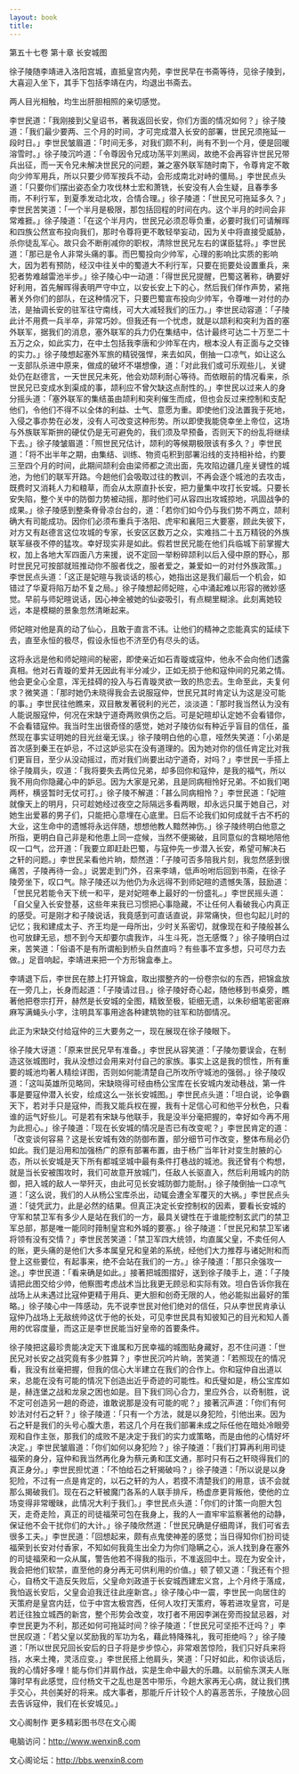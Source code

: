 ```yaml
---
layout: book
title:
---
```

第五十七卷 第十章 长安城图

徐子陵随李靖进入洛阳宫城，直抵皇宫内苑，李世民早在书斋等待，见徐子陵到，大喜迎入坐下，其手下包括李靖在内，均退出书斋去。

两人目光相触，均生出肝胆相照的亲切感觉。

李世民道：「我刚接到父皇诏书，著我返回长安，你们方面的情况如何？」徐子陵道：「我们最少要两、三个月的时间，才可完成潜入长安的部署，世民兄须拖延一段时日。」李世民皱眉道：「时间无多，对我们颇不利，尚有不到一个月，便是回暖溶雪时。」徐子陵沉吟道：「令尊因令兄成功荡平刘黑闼，故绝不会再容许世民兄带兵出征，而一天令兄未解决世民兄的问题，兼之塞外联军随时南下，令尊肯定不敢向少帅军用兵，所以只要少师军按兵不动，会形成南北对峙的僵局。」李世民点头道：「只要你们摆出姿态全力攻伐林士宏和萧铣，长安没有人会生疑，且春季多雨，不利行军，到夏季发动北攻，合情合理。」徐子陵道：「世民兄可拖延多久？」李世民苦笑道：「一个半月是极限，那包括回程的时间在内。这个半月的时间会非常难捱。」徐子陵道：「在这个半月内，世民兄必须忍辱负重，必要时我们可请解晖和四族公然宣布投向我们，那时令尊将更不敢轻举妄动，因为关中将直接受威胁，杀你徒乱军心。故只会不断削减你的职权，清除世民兄左右的谋臣猛将。」李世民道：「那已是令人非常头痛的事。而巴蜀投向少帅军，心理的影响比实质的影响大，因为若有预防，经汉中往关中的蜀道大不利行军，只要在扼要处设置重兵，来犯者势难越雷池半步。」徐子陵心中一动道：「得世民兄提醒，巴蜀这著称，确要好好利用，首先解晖得表明严守中立，以安长安上下的心，然后我们佯作声势，紧拖著关外你们的部队，在这种情况下，只要巴蜀宣布投向少帅军，令尊唯一对付的办法，是抽调长安的驻军往守南线，可大大减轻我们的压力。」李世民动容道：「子陵此计不用费一兵半卒，非常巧妙。但我还有一个忧虑，就是以颉利和突利为首的塞外联军，据我们的消息，塞外联军的兵力仍在集结中，估计最终可达二十万至二十五万之众，如此实力，在中土包括我李唐和少帅军在内，根本没人有正面与之交锋的实力。」徐子陵想起塞外军旅的精锐强悍，来去如风，倒抽一口凉气，如让这么一支部队杀进中原来，做成的破坏不堪想像，道：「对此我们或可乐观些儿，关键处仍在赵德言，一天世民兄未死，他会劝颉利耐心等待。而依眼前的情况看来，杀世民兄已变成水到渠成的事，颉利应不曾欠缺这点耐性的。」李世民以过来人的身分摇头道：「塞外联军的集结虽由颉利和突利催生而成，但也会反过来控制和支配他们，令他们不得不以全体的利益、士气、意愿为重。即使他们没法置我于死地，入侵之事亦势在必发，没有人可改变这种形势。所以即使我能侥幸坐上帝位，这场与外族联军斯拚的硬仗仍是无可避免的，我们须及早预备，否则天下的纷乱将继续下去。」徐子陵皱眉道：「照世民兄估计，颉利的等候期极限该有多久？」李世民道：「将不出半年之期，由集结、训练、物资屯积到部署沿线的支持相补给，约要三至四个月的时间，此期间颉利会由梁师都之流出面，先攻陷边疆几座关键性的城池，为他们的联军开路。今趟他们会吸取过往的教训，不再会逐个城池的去攻击，既费时又消耗人力和粮草，而会从太原直扑长安，把力量集中攻打长安城。只要长安失陷，整个关中的防御力势被动摇，那时他们可从容四出攻城掠地，巩固战争的成果。」徐子陵感到整条脊骨凉台台的，道：「若你们如今仍与我们势不两立，颉利确大有司能成功。因你们必须布重兵于洛阳、虎牢和襄阳三大要塞，顾此失彼下，对方又有赵德言这位攻城的专家，长安区区数万之众，实难挡二十五万精锐的外族联军昼夜不停的猛攻。幸好现实非是如此。假若世民兄能在他们兵临城下前掌握大权，加上各地大军四面八方来援，说不定回一举粉碎颉利以后入侵中原的野心，那时世民兄可按部就班推动你不服者伐之，服者爱之，兼爱如一的对付外族政策。」李世民点头道：「这正是妃暄与我谈话的核心，她指出这是我们最后一个机会，如错过了华夏将陷万劫不复之局。」徐子陵想起师妃暄，心中涌起难以形容的微妙感觉。早前与师妃暄说话，因心神全被她的仙姿吸引，有点糊里糊涂。此刻离她较远，本是模糊的景象忽然清晰起来。

师妃暄对他是真的动了仙心，且敢于直言不讳。让他们的精神之恋能真实的延续下去，直至永恒的极尽，假设永恒也不济至仍有尽头的话。

这将永远是他和师妃暄间的秘密，即使亲近如石青璇或寇仲，他永不会向他们透露真相。他对石青璇的爱并无因此有半分减少，正如无损于他和寇仲间的兄弟之情。他会更全心全意，浑无挂碍的投入与石青璇灵欲一致的热恋去。生命至此，夫复何求？微笑道：「那时她仍未晓得我会去说服寇仲，世民兄其时肯定认为这是没可能的事。」李世民往他瞧来，双目散发著锐利的光芒，淡淡道：「那时我当然认为没有人能说服寇仲，何况在宋缺宁道奇两败俱伤之后。可是妃暄却认定她不会看错你，不会看错寇仲。我当时生出很奇怪的感觉，她对子陵彷似有种近乎盲目的信任，虽然现在事实证明她的目光丝毫无误。」徐子陵明白他的心意，哑然失笑道：「小弟是首次感到秦王在妒忌，不过这妒忌实在没有道理的。因为她对你的信任肯定比对我们更盲目，至少从没动摇过，而对我们尚要出动宁道奇，对吗？」李世民一手搭上徐子陵肩头，叹道：「我将要失去两位兄弟，却多回你和寇仲，是我的福气，所以我不用向你隐藏心中的妒忌。因为大家是兄弟，且是同病相怜好兄弟。不如我们喝两杯，横竖暂时无仗可打。」徐子陵不解道：「甚么同病相怜？」李世民道：「妃暄就像天上的明月，只可趁她经过夜空之际隔远多看两眼，却永远只属于她自己，对她生出爱慕的男子们，只能把心意埋在心底里。日后不论我们如何成就千古不朽的大业，这生命中的遗憾将永远伴随，想想他教人黯然神伤。」徐子陵终明白他意之所指，更明白自己非是和他患上同一症候，当然不便揭破，且同意似的含糊地陪他叹一口气，岔开道：「我要立即赶赴巴蜀，与寇仲先一步潜入长安，希望可解决石之轩的问题。」李世民呆看他片晌，颓然道：「子陵可否多陪我片刻，我忽然感到很痛苦，子陵再待一会。」说罢走到门外，召来李靖，低声吩咐后回到书斋，在徐子陵旁坐下，叹口气。除子陵还以为他仍为永远得不到师妃暄的遗憾失落，鼓励道：「世民兄若能令天下统一和平，是对妃暄奉上最好的一份盛礼。」李世民摇头道：「自父皇入长安登基，这些年来我已习惯把心事隐藏，不让任何人看破我心内真正的感受。可是刚才和子陵说话，我竟感到可直话直说，非常痛快，但也勾起儿时的记忆；我和建成太子、齐王均是一母所出，少时关系密切，就像现在和子陵般甚么也可放肆无忌，想不到今天却要尔虞我诈，斗生斗死，岂无感慨？」徐子陵明白过来，苦笑道：「俗语不是有所谓船到桥头自然直吗？有些事不宜多想，只可尽力去做。」足音响起，李靖进来把一个方形锦盒奉上。

李靖退下后，李世民在膝上打开锦盒，取出摺整齐的一份卷宗似的东西，把锦盒放在一旁几上，长身而起道：「子陵请过目。」徐子陵好奇心起，随他移到书桌旁，瞧著他把卷宗打开，赫然是长安城的全图，精致至极，钜细无遗，以朱砂细笔密密麻麻写满蝇头小字，注明具军事用途各种建筑物的驻军和防御情况。

此正为宋缺交付给寇仲的三大要务之一，现在展现在徐子陵眼下。

徐子陵大讶道：「原来世民兄早有准备。」李世民从容笑道：「子陵勿要误会，在制造这张城图时，我从没想过会用来对付自己的家族。事实上这是我的惯性，所有重要的城池均著人精绘详图，否则如何能清楚自己所攻所守城池的强弱。」徐子陵叹道：「这叫英雄所见略同，宋缺晓得可经由杨公宝库在长安城内发动巷战，第一件事是要寇仲潜入长安，绘成这么一张长安城图。」李世民点头道：「坦白说，论争霸天下，若对手只是寇仲，而我又能兵权在握，我有十足信心可和他平分秋色，只看谁的运气好些儿。可是若有宋缺与他联手，我是没半分毫把握的，幸好如今再不用为此担心。」徐子陵道：「现在长安城的情况是否已有改变呢？」李世民肯定的道：「改变谈何容易？这是长安城有效的防御布置，部分细节可作改变，整体布局必仍如此。我们是沿用和加强杨广的原有部署布置，由于杨广当年针对变生肘腋的心态，所以长安城是天下所有都城坚城中最有条件打巷战的城池。我还曾有个构想，就是当长安被围攻时，我们可故意开放城门，任敌人长驱直入，然后利用城内的防御，把入城的敌人一举歼灭，由此可见长安城防御力能耐。」徐子陵倒抽一口凉气道：「这么说，我们的人从杨公宝库杀出，动辄会遭全军覆灭的大祸。」李世民点头道：「徒凭武力，此是必然的结果。但真正决定长安控制权的因素，要看长安城的守军和禁卫军有多少人是站在我们的一方，最具关键性在于谁能控制玄武门的禁卫军总部，那是唯一能同时箝制皇宫和外城的要塞。」徐子陵道：「世民兄和禁卫军诸将领有没有交情？」李世民苦笑道：「禁卫军四大统领，均直属父皇，不卖任何人的账，更头痛的是他们大多本属皇兄和皇弟的系统，经他们大力推荐与诸妃附和而登上这些要位，有起事来，绝不会站在我们的一方。」徐子陵道：「那只余强攻一途。」李世民道：「看来确是如此。」接著把城图摺好，送到徐子陵手上，道：「子陵请把此图交给少帅，他察图考虑战术当比我更无顾忌和实际有效。坦白告诉你我在战场上从未遇过比寇仲更精于用兵、更大胆和创奇无限的人，他必能拟出最好的策略。」徐子陵心中一阵感动，先不说李世民对他们绝对的信任，只从李世民肯承认寇仲乃战场上无敌统帅这优于他的长处，可见李世民具有知彼知己的目光和知人善用的优容度量，而这正是李世民能当好皇帝的首要条件。

徐子陵把这最珍贵能决定天下谁属和万民幸福的城图贴身藏好，忍不住问道：「世民兄对长安之战究竟有多少胜算？」李世民沉吟片晌，苦笑道：「若照现在的情况看，我没有丝毫把握，但我的信心大半建立在我们的合作上。你和寇仲自出道以来，总能在没有可能的情况下创造出近乎奇迹的可能性。和氏璧如是，杨公宝库如是，赫连堡之战和龙泉之困也如是。目下我们同心合力，里应外合，以奇制胜，说不定可创造另一趟的奇迹，谁敢说那是没有可能的呢？」接著沉声道：「你们有何妙法对付石之轩？」徐子陵道：「只有一个方法，就是以身犯险，引他出来。因为石之轩是我们的头号心腹大患，若这几个月在我们部署未成之际任他在暗处冷眼旁观和自作主张，那我们的成败不是决定于我们的实力或策略，而是由他的心情好坏决定。」李世民皱眉道：「你们如何以身犯险？」徐子陵道：「我们打算再利用司徒福荣的身分，寇仲和我当然再化身为蔡元勇和匡文通，那时只有石之轩晓得我们的真正身分。」李世民担忧道：「不怕给石之轩揭破吗？」徐子陵道：「所以说是以身犯险，不过有一点是肯定的，以石之轩的为人，若摸不清楚我们的用意，该不会就那么揭破我们。现在石之轩被魔门各系的人联手排斥，杨虚彦更背叛他，使他的立场变得非常暧昧，此情况大利于我们。」李世民点头道：「你们的计策一向胆大包天，走奇走险，真正的司徒福荣可包在我身上，我的人一直牢牢监察著他的动静，保证他不会干扰你们的大计。」徐子陵欣然道：「世民兄确是仔细周详，我们可省去很多工夫。」李世民道：「回想起来，颇有点鬼使神差的感觉；当日得知你们扮司徒福荣到长安对付香家，不知如何我竟生出全力为你们隐瞒之心，派人找到身在塞外的司徒福荣和一众从属，警告他若不得我的指示，不准返回中土。现在为安全计，我会把他们软禁，直至他的身分再无可供利用的价值。」顿了顿又道：「我还有个担心，自杨文干造反矢败后，父皇命刘政道于长安城西建宏义宫，上个月终于落成，我怕返长安后，父皇会迫我迁往此座新宫。」徐子陵心中一震，李世民一向居住的天策府是皇宫内廷，位于中宫太极宫西，任何人攻打天策府，等若进攻皇宫，可是若迁往独立城西的新宫，整个形势会改变，攻打者不用因李渊在旁而投鼠忌器，对李世民更为不利，那还如何可拖延时间？徐子陵道：「世民兄可坚拒不迁吗？」李世民叹道：「若父皇以奖励我的军功为名，藉此特降殊礼，我可拒绝吗？」徐子陵道：「所以世民兄回长安后的日子将是步步惊心，非常艰苦惊险，我们只好兵来将挡，水来土掩，灵活应变。」李世民搭上他肩头，笑道：「只好如此，和你谈话后，我的心情好多哩！能与你们并肩作战，实是生命中最大的乐趣。以前偷东溟夫人账簿时早有此感觉，应付杨文干之乱也是苦中带乐，今趟大家再无心病，就让我们携手交心，共创美好的将来。成大事者，那能斤斤计较个人的喜恶苦乐，子陵放心回去告诉寇仲，我们在长安城见。」

文心阁制作 更多精彩图书尽在文心阁

电脑访问：http://www.wenxin8.com

文心阁论坛：http://bbs.wenxin8.com